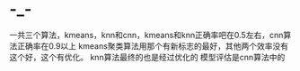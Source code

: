 # -_-
一共三个算法，kmeans，knn和cnn，kmeans和knn正确率吧在0.5左右，cnn算法正确率在0.9以上
kmeans聚类算法用那个有新标志的最好，其他两个效率没有这个好，这个有优化。
knn算法最终的也是经过优化的
模型评估是cnn算法中的
